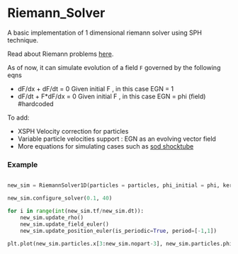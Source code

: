 # Riemann_Solver

A basic implementation of 1 dimensional riemann solver using SPH technique. 

Read about Riemann problems [here](https://en.wikipedia.org/wiki/Riemann_problem). 

As of now, it can simulate evolution of a field `F` governed by the following eqns
- dF/dx + dF/dt = 0     Given initial F , in this case EGN = 1
- dF/dt + F\*dF/dx = 0    Given initial F , in this case EGN = phi (field) #hardcoded 


To add:

- XSPH Velocity correction for particles
- Variable particle velocities support : EGN as an evolving vector field 
- More equations for simulating cases such as [sod shocktube](https://en.wikipedia.org/wiki/Sod_shock_tube)

### Example

```Python

new_sim = RiemannSolver1D(particles = particles, phi_initial = phi, kernel = vec_kernel, EGN = 1)

new_sim.configure_solver(0.1, 40)

for i in range(int(new_sim.tf/new_sim.dt)):
    new_sim.update_rho()
    new_sim.update_field_euler()
    new_sim.update_position_euler(is_periodic=True, period=[-1,1])
    
plt.plot(new_sim.particles.x[3:new_sim.nopart-3], new_sim.particles.phi[3:new_sim.nopart-3])
```
